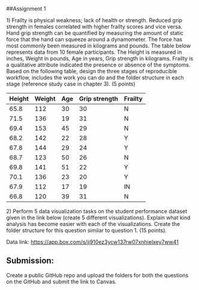 ##Assignment 1

<p>1) Frailty is physical weakness; lack of health or strength. Reduced grip strength in females correlated with higher frailty scores and vice versa. Hand grip strength can be quantified by measuring the amount of static force that the hand can squeeze around a dynamometer. The force has most commonly been measured in kilograms and pounds. The table below represents data from 10 female participants. The Height is measured in inches, Weight in pounds, Age in years, Grip strength in kilograms. Frailty is a qualitative attribute indicated the presence or absence of the symptoms. Based on the following table, design the three stages of reproducible workflow, includes the work you can do and the folder structure in each stage (reference study case in chapter 3). (5 points)</p>

<table>
  <thead>
    <tr>
      <th>Height</th>
      <th>Weight</th>
      <th>Age</th>
      <th>Grip strength</th>
      <th>Frailty</th>
    </tr>
  </thead>
  <tbody>
    <tr>
      <td>65.8</td>
      <td>112</td>
      <td>30</td>
      <td>30</td>
      <td>N</td>
    </tr>
    <tr>
      <td>71.5</td>
      <td>136</td>
      <td>19</td>
      <td>31</td>
      <td>N</td>
    </tr>
    <tr>
      <td>69.4</td>
      <td>153</td>
      <td>45</td>
      <td>29</td>
      <td>N</td>
    </tr>
    <tr>
      <td>68.2</td>
      <td>142</td>
      <td>22</td>
      <td>28</td>
      <td>Y</td>
    </tr>
    <tr>
      <td>67.8</td>
      <td>144</td>
      <td>29</td>
      <td>24</td>
      <td>Y</td>
    </tr>
    <tr>
      <td>68.7</td>
      <td>123</td>
      <td>50</td>
      <td>26</td>
      <td>N</td>
    </tr>
    <tr>
      <td>69.8</td>
      <td>141</td>
      <td>51</td>
      <td>22</td>
      <td>Y</td>
    </tr>
    <tr>
      <td>70.1</td>
      <td>136</td>
      <td>23</td>
      <td>20</td>
      <td>Y</td>
    </tr>
    <tr>
      <td>67.9</td>
      <td>112</td>
      <td>17</td>
      <td>19</td>
      <td>IN</td>
    </tr>
    <tr>
      <td>66.8</td>
      <td>120</td>
      <td>39</td>
      <td>31</td>
      <td>N</td>
    </tr>
  </tbody>
</table>

<p>2) Perform 5 data visualization tasks on the student performance dataset given in the link below (create 5 different visualizations). Explain what kind analysis has become easier with each of the visualizations. Create the folder structure for this question similar to question 1. (15 points).</p>

<p>Data link: <a href="https://app.box.com/s/ji910ez3ycw137rw07xnhielxey7ww41">https://app.box.com/s/ji910ez3ycw137rw07xnhielxey7ww41</a></p>

<h2>Submission:</h2>

<p>Create a public GitHub repo and upload the folders for both the questions on the GitHub and submit the link to Canvas.</p>
